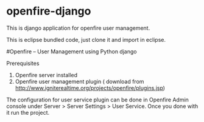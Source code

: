 # openfire-django
This is django application for openfire user management. 

This is eclipse bundled code, just clone it and import in eclipse.
 
#Openfire – User Management using Python django

Prerequisites

1. Openfire server installed
2. Openfire user management plugin ( download from http://www.igniterealtime.org/projects/openfire/plugins.jsp)

The configuration for user service plugin can be done in Openfire Admin console under Server > Server Settings > User Service. Once you done with it run the project.


